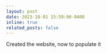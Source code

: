 ```yaml
---
layout: post
date: 2023-10-01 15:59:00-0400
inline: true
related_posts: false
---
```


Created the website, now to populate it
